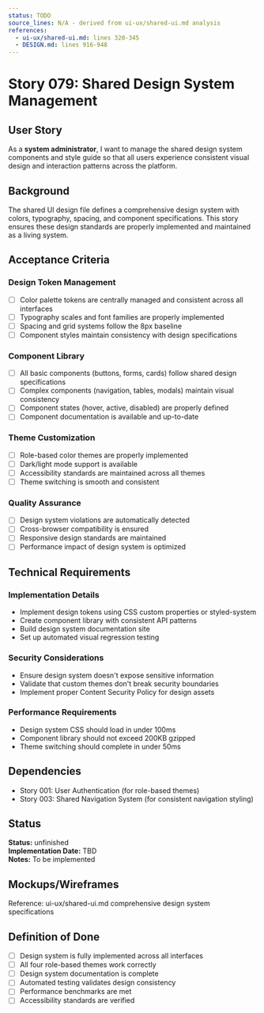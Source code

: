 ```yaml
---
status: TODO
source_lines: N/A - derived from ui-ux/shared-ui.md analysis
references:
  - ui-ux/shared-ui.md: lines 320-345
  - DESIGN.md: lines 916-948
---
```


# Story 079: Shared Design System Management

## User Story
As a **system administrator**, I want to manage the shared design system components and style guide so that all users experience consistent visual design and interaction patterns across the platform.

## Background
The shared UI design file defines a comprehensive design system with colors, typography, spacing, and component specifications. This story ensures these design standards are properly implemented and maintained as a living system.

## Acceptance Criteria

### Design Token Management
- [ ] Color palette tokens are centrally managed and consistent across all interfaces
- [ ] Typography scales and font families are properly implemented
- [ ] Spacing and grid systems follow the 8px baseline
- [ ] Component styles maintain consistency with design specifications

### Component Library
- [ ] All basic components (buttons, forms, cards) follow shared design specifications
- [ ] Complex components (navigation, tables, modals) maintain visual consistency
- [ ] Component states (hover, active, disabled) are properly defined
- [ ] Component documentation is available and up-to-date

### Theme Customization
- [ ] Role-based color themes are properly implemented
- [ ] Dark/light mode support is available
- [ ] Accessibility standards are maintained across all themes
- [ ] Theme switching is smooth and consistent

### Quality Assurance
- [ ] Design system violations are automatically detected
- [ ] Cross-browser compatibility is ensured
- [ ] Responsive design standards are maintained
- [ ] Performance impact of design system is optimized

## Technical Requirements

### Implementation Details
- Implement design tokens using CSS custom properties or styled-system
- Create component library with consistent API patterns
- Build design system documentation site
- Set up automated visual regression testing

### Security Considerations
- Ensure design system doesn't expose sensitive information
- Validate that custom themes don't break security boundaries
- Implement proper Content Security Policy for design assets

### Performance Requirements
- Design system CSS should load in under 100ms
- Component library should not exceed 200KB gzipped
- Theme switching should complete in under 50ms

## Dependencies
- Story 001: User Authentication (for role-based themes)
- Story 003: Shared Navigation System (for consistent navigation styling)


## Status
**Status:** unfinished  
**Implementation Date:** TBD  
**Notes:** To be implemented
## Mockups/Wireframes
Reference: ui-ux/shared-ui.md comprehensive design system specifications

## Definition of Done
- [ ] Design system is fully implemented across all interfaces
- [ ] All four role-based themes work correctly
- [ ] Design system documentation is complete
- [ ] Automated testing validates design consistency
- [ ] Performance benchmarks are met
- [ ] Accessibility standards are verified